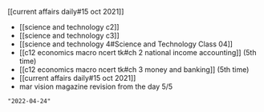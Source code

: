 [[current affairs daily#15 oct 2021]]
- [[science and technology c2]]
- [[science and technology c3]]
- [[science and technology 4#Science and Technology Class 04]]
- [[c12 economics macro ncert tk#ch 2 national income accounting]] (5th time)
- [[c12 economics macro ncert tk#ch 3 money and banking]] (5th time)
- [[current affairs daily#15 oct 2021]]
- mar vision magazine revision from the day 5/5


```query 2021-10-16 21:58
"2022-04-24"
```